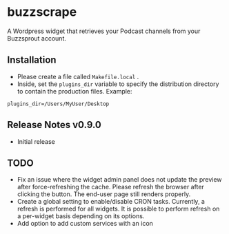 # buzzscrape
A Wordpress widget that retrieves your Podcast channels from your Buzzsprout account.

## Installation
* Please create a file called `Makefile.local` .
* Inside, set the `plugins_dir` variable to specify the distribution directory to contain the production files. Example:
```
plugins_dir=/Users/MyUser/Desktop
```

## Release Notes v0.9.0
* Initial release

## TODO
* Fix an issue where the widget admin panel does not update the preview after force-refreshing the cache. Please refresh the browser after clicking the button. The end-user page still renders properly.
* Create a global setting to enable/disable CRON tasks. Currently, a refresh is performed for all widgets. It is possible to perform refresh on a per-widget basis depending on its options.
* Add option to add custom services with an icon

